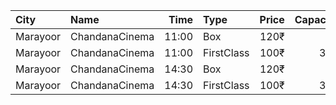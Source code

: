 | City     | Name           |  Time | Type       | Price | Capacity | Booked |
| :------- | :------------- | ----: | :--------- | ----: | -------: | -----: |
| Marayoor | ChandanaCinema | 11:00 | Box        |  120₹ |       60 |     60 |
| Marayoor | ChandanaCinema | 11:00 | FirstClass |  100₹ |      370 |    220 |
| Marayoor | ChandanaCinema | 14:30 | Box        |  120₹ |       60 |     60 |
| Marayoor | ChandanaCinema | 14:30 | FirstClass |  100₹ |      370 |    220 |